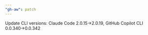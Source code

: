```yaml
---
"gh-aw": patch
---
```


Update CLI versions: Claude Code 2.0.15→2.0.19, GitHub Copilot CLI 0.0.340→0.0.342
